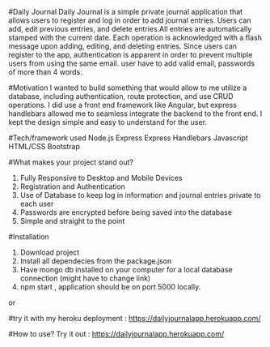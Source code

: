 #Daily Journal
Daily Journal is a simple private journal application that allows users to register and log in order to add journal entries. Users can add, edit previous entries, and delete entries.All entries are automatically stamped with the current date. Each operation is acknowledged with a flash message upon adding, editing, and deleting entries. Since users can register to the app, authentication is apparent in order to prevent multiple users from using the same email. user have to add valid email, passwords of more than 4 words.

#Motivation
I wanted to build something that would allow to me utilize a database, including authentication, route protection, and use CRUD operations. I did use a front end framework like Angular, but express handlebars allowed me to seamless integrate the backend to the front end. I kept the design simple and easy to understand for the user.

#Tech/framework used
Node.js
Express
Express Handlebars
Javascript
HTML/CSS
Bootstrap

#What makes your project stand out?
1. Fully Responsive to Desktop and Mobile Devices
2. Registration and Authentication
3. Use of Database to keep log in information and journal entries private to each user
4. Passwords are encrypted before being saved into the database
5. Simple and straight to the point

#Installation
1. Download project
2. Install all dependecies from the package.json
3. Have mongo db installed on your computer for a local database connection (might have to change link)
4. npm start , application should be on port 5000 locally.

or

#try it with my heroku deployment :
https://dailyjournalapp.herokuapp.com/

#How to use?
Try it out : https://dailyjournalapp.herokuapp.com/


